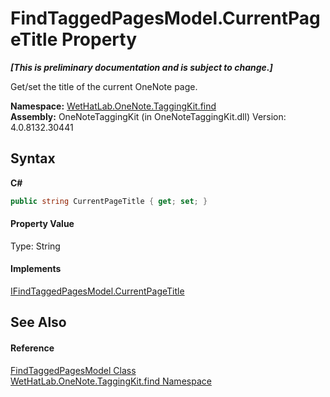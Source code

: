 # FindTaggedPagesModel.CurrentPageTitle Property 
 _**\[This is preliminary documentation and is subject to change.\]**_

Get/set the title of the current OneNote page.

**Namespace:**&nbsp;<a href="0e3a8efd-07d2-1709-b1cd-709153222081.md">WetHatLab.OneNote.TaggingKit.find</a><br />**Assembly:**&nbsp;OneNoteTaggingKit (in OneNoteTaggingKit.dll) Version: 4.0.8132.30441

## Syntax

**C#**<br />
``` C#
public string CurrentPageTitle { get; set; }
```


#### Property Value
Type: String

#### Implements
<a href="c6e6e0ee-58a3-6676-abf2-36f4239df407.md">IFindTaggedPagesModel.CurrentPageTitle</a><br />

## See Also


#### Reference
<a href="61df9a94-5b66-19be-5b06-1d28184da999.md">FindTaggedPagesModel Class</a><br /><a href="0e3a8efd-07d2-1709-b1cd-709153222081.md">WetHatLab.OneNote.TaggingKit.find Namespace</a><br />